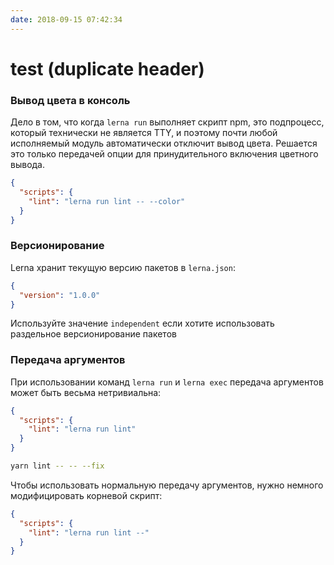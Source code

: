 ```yaml
---
date: 2018-09-15 07:42:34
---
```


# test (duplicate header)

### Вывод цвета в консоль

Дело в том, что когда `lerna run` выполняет скрипт npm, это подпроцесс, который
технически не является TTY, и поэтому почти любой исполняемый модуль
автоматически отключит вывод цвета. Решается это только передачей опции для
принудительного включения цветного вывода.

```json
{
  "scripts": {
    "lint": "lerna run lint -- --color"
  }
}
```

### Версионирование

Lerna хранит текущую версию пакетов в `lerna.json`:

```json
{
  "version": "1.0.0"
}
```

Используйте значение `independent` если хотите использовать раздельное
версионирование пакетов

### Передача аргументов

При использовании команд `lerna run` и `lerna exec` передача аргументов может
быть весьма нетривиальна:

```json
{
  "scripts": {
    "lint": "lerna run lint"
  }
}
```

```bash
yarn lint -- -- --fix
```

Чтобы использовать нормальную передачу аргументов, нужно немного модифицировать
корневой скрипт:

```json
{
  "scripts": {
    "lint": "lerna run lint --"
  }
}
```
